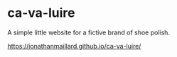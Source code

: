 # ca-va-luire

A simple little website for a fictive brand of shoe polish.

https://jonathanmaillard.github.io/ca-va-luire/
